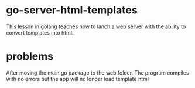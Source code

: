 # go-server-html-templates
This lesson in golang teaches how to lanch a web server with the ability to convert templates into html.
# problems
After moving the main.go package to the web folder. The program compiles with no errors but the app will no longer load template html


